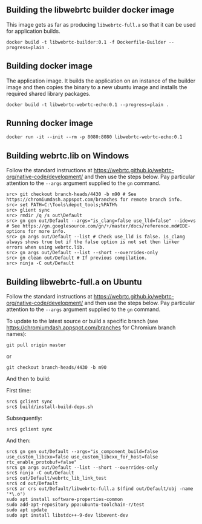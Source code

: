 ## Building the libwebrtc builder docker image

This image gets as far as producing `libwebrtc-full.a` so that it can be used for application builds.

`docker build -t libwebrtc-builder:0.1 -f Dockerfile-Builder --progress=plain .`

## Building docker image

The application image. It builds the application on an instance of the builder image and then copies the binary to a new ubuntu image and installs the required shared library packages.

`docker build -t libwebrtc-webrtc-echo:0.1 --progress=plain .`

## Running docker image

`docker run -it --init --rm -p 8080:8080 libwebrtc-webrtc-echo:0.1`

## Building webrtc.lib on Windows

Follow the standard instructions at https://webrtc.github.io/webrtc-org/native-code/development/ and then use the steps below. Pay particular attention to the `--args` argument supplied to the `gn` command.

````
src> git checkout branch-heads/4430 -b m90 # See https://chromiumdash.appspot.com/branches for remote branch info.
src> set PATH=C:\Tools\depot_tools;%PATH%
src> glient sync
src> rmdir /q /s out\Default
src> gn gen out/Default --args="is_clang=false use_lld=false" --ide=vs # See https://gn.googlesource.com/gn/+/master/docs/reference.md#IDE-options for more info.
src> gn args out/Default --list # Check use_lld is false. is_clang always shows true but if the false option is not set then linker errors when using webrtc.lib.
src> gn args out/Default --list --short --overrides-only
src> gn clean out/Default # If previous compilation.
src> ninja -C out/Default
````

## Building libwebrtc-full.a on Ubuntu

Follow the standard instructions at https://webrtc.github.io/webrtc-org/native-code/development/ and then use the steps below. Pay particular attention to the `--args` argument supplied to the `gn` command.

To update to the latest source or build a specific branch (see https://chromiumdash.appspot.com/branches for Chromium branch names):

````
git pull origin master
````
or
````
git checkout branch-heads/4430 -b m90
````

And then to build:

First time:

````
src$ gclient sync
src$ build/install-build-deps.sh
````

Subsequently:

````
src$ gclient sync
````
And then:

````
src$ gn gen out/Default --args="is_component_build=false use_custom_libcxx=false use_custom_libcxx_for_host=false rtc_enable_protobuf=false"
src$ gn args out/Default --list --short --overrides-only
src$ ninja -C out/Default
src$ out/Default/webrtc_lib_link_test
src$ cd out/Default
src$ ar crs out/Default/libwebrtc-full.a $(find out/Default/obj -name '*\.o')
sudo apt install software-properties-common
sudo add-apt-repository ppa:ubuntu-toolchain-r/test
sudo apt update
sudo apt install libstdc++-9-dev libevent-dev
````
